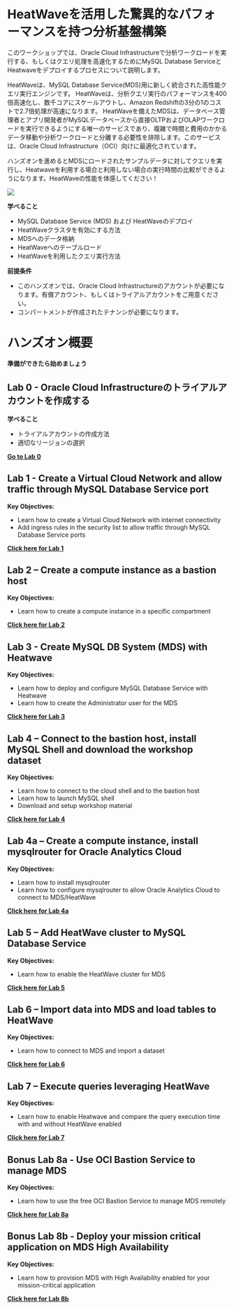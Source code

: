 # HeatWaveを活用した驚異的なパフォーマンスを持つ分析基盤構築

このワークショップでは、Oracle Cloud Infrastructureで分析ワークロードを実行する、もしくはクエリ処理を高速化するためにMySQL Database ServiceとHeatwaveをデプロイするプロセスについて説明します。
 
HeatWaveは、MySQL Database Service(MDS)用に新しく統合された高性能クエリ実行エンジンです。 HeatWaveは、分析クエリ実行のパフォーマンスを400倍高速化し、数千コアにスケールアウトし、Amazon Redshiftの3分の1のコストで2.7倍処理が高速になります。 HeatWaveを備えたMDSは、データベース管理者とアプリ開発者がMySQLデータベースから直接OLTPおよびOLAPワークロードを実行できるようにする唯一のサービスであり、複雑で時間と費用のかかるデータ移動や分析ワークロードと分離する必要性を排除します。このサービスは、Oracle Cloud Infrastructure（OCI）向けに最適化されています。
 
ハンズオンを進めるとMDSにロードされたサンプルデータに対してクエリを実行し、Heatwaveを利用する場合と利用しない場合の実行時間の比較ができるようになります。HeatWaveの性能を体感してください！

![](./images/Intro.png)


**学べること**

-	MySQL Database Service (MDS) および HeatWaveのデプロイ
-	HeatWaveクラスタを有効にする方法
-	MDSへのデータ格納
-	HeatWaveへのテーブルロード
-	HeatWaveを利用したクエリ実行方法


**前提条件**
-  このハンズオンでは、Oracle Cloud Infrastructureのアカウントが必要になります。有償アカウント、もしくはトライアルアカウントをご用意ください。
-  コンパートメントが作成されたテナンシが必要になります。
  

# ハンズオン概要
 
 **準備ができたら始めましょう**
 
## Lab 0 - Oracle Cloud Infrastructureのトライアルアカウントを作成する

**学べること**

- トライアルアカウントの作成方法
- 適切なリージョンの選択

**[Go to Lab 0](/Lab0/README.md)**

## Lab 1 - Create a Virtual Cloud Network and allow traffic through MySQL Database Service port

**Key Objectives:**
 
-	Learn how to create a Virtual Cloud Network with internet connectivity
-	Add ingress rules in the security list to allow traffic through MySQL Database Service ports

**[Click here for Lab 1](/Lab1/README.md)**

## Lab 2 – Create a compute instance as a bastion host


**Key Objectives:**

-	Learn how to create a compute instance in a specific compartment
 
**[Click here for Lab 2](/Lab2/README.md)**

## Lab 3 - Create MySQL DB System (MDS) with Heatwave 

**Key Objectives:**

-  Learn how to deploy and configure MySQL Database Service with Heatwave
-  Learn how to create the Administrator user for the MDS

  
**[Click here for Lab 3](/Lab3/README.md)**

## Lab 4 – Connect to the bastion host, install MySQL Shell and download the workshop dataset

**Key Objectives:**

-  Learn how to connect to the cloud shell and to the bastion host
-  Learn how to launch MySQL shell
-  Download and setup workshop material

**[Click here for Lab 4](/Lab4/README.md)**

## Lab 4a – Create a compute instance, install mysqlrouter for Oracle Analytics Cloud

**Key Objectives:**

-  Learn how to install mysqlrouter 
-  Learn how to configure mysqlrouter to allow Oracle Analytics Cloud to connect to MDS/HeatWave

**[Click here for Lab 4a](/Lab4a/README.md)**

## Lab 5 – Add HeatWave cluster to MySQL Database Service

**Key Objectives:**

-  Learn how to enable the HeatWave cluster for MDS
  
**[Click here for Lab 5](/Lab5/README.md)**

## Lab 6 – Import data into MDS and load tables to HeatWave

**Key Objectives:**

-  Learn how to connect to MDS and import a dataset 
  
**[Click here for Lab 6](/Lab6/README.md)**

## Lab 7 – Execute queries leveraging HeatWave

**Key Objectives:**

-  Learn how to enable Heatwave and compare the query execution time with and without HeatWave enabled
  
**[Click here for Lab 7](/Lab7/README.md)**

## Bonus Lab 8a - Use OCI Bastion Service to manage MDS

**Key Objectives:**

- Learn how to use the free OCI Bastion Service to manage MDS remotely

**[Click here for Lab 8a](/Lab8a/README.md)**

## Bonus Lab 8b - Deploy your mission critical application on MDS High Availability

**Key Objectives:**

- Learn how to provision MDS with High Availability enabled for your mission-critical application

**[Click here for Lab 8b](/Lab8b/README.md)**

